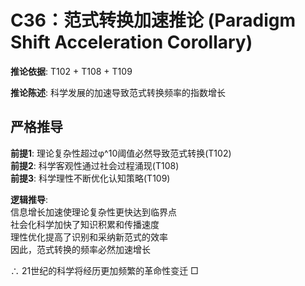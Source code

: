 # C36：范式转换加速推论 (Paradigm Shift Acceleration Corollary)  

**推论依据**: T102 + T108 + T109  

**推论陈述**: 科学发展的加速导致范式转换频率的指数增长  

## 严格推导  

**前提1**: 理论复杂性超过φ^10阈值必然导致范式转换(T102)  
**前提2**: 科学客观性通过社会过程涌现(T108)  
**前提3**: 科学理性不断优化认知策略(T109)  

**逻辑推导**:  
信息增长加速使理论复杂性更快达到临界点  
社会化科学加快了知识积累和传播速度  
理性优化提高了识别和采纳新范式的效率  
因此，范式转换的频率必然加速增长  

∴ 21世纪的科学将经历更加频繁的革命性变迁 □  